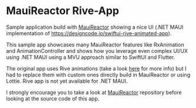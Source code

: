 # MauiReactor Rive-App

Sample application build with [MauiReactor](https://github.com/adospace/reactorui-maui) showing a nice UI (.NET MAUI implementation of https://designcode.io/swiftui-rive-animated-app).

This sample app showcases many MauiReactor features like RxAnimation and AnimationController and shows how you leverage even complex UI/UX using .NET MAUI using a MVU approach similar to SwiftUI and Flutter.

The original app uses Rive animations (take a look [here](https://rive.app/) for more info) but I had to replace them with custom ones directly build in MauiReactor or using Lottie. Rive app is not yet available for .NET MAUI.

I strongly encourage you to take a look at [MauiReactor](https://github.com/adospace/reactorui-maui) repository before looking at the source code of this app.
